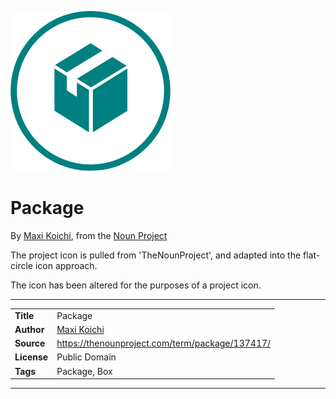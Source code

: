 ![Project icon](icon.png)
# Package
By [Maxi Koichi](https://thenounproject.com/maxixam), from the [Noun Project](https://thenounproject.com/term/package/137417/)

The project icon is pulled from 'TheNounProject', and adapted into the flat-circle icon approach.

The icon has been altered for the purposes of a project icon.

---
|||
|---|---|
|**Title**|Package|
|**Author**|[Maxi Koichi](https://thenounproject.com/maxixam)|
|**Source**|https://thenounproject.com/term/package/137417/|
|**License**|Public Domain|
|**Tags**|Package, Box|

---